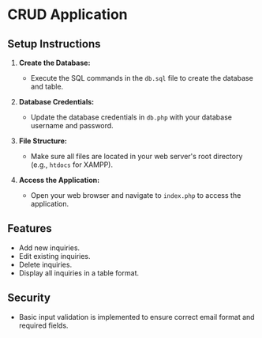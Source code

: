 # CRUD Application

## Setup Instructions

1. **Create the Database:**
   - Execute the SQL commands in the `db.sql` file to create the database and table.

2. **Database Credentials:**
   - Update the database credentials in `db.php` with your database username and password.

3. **File Structure:**
   - Make sure all files are located in your web server's root directory (e.g., `htdocs` for XAMPP).

4. **Access the Application:**
   - Open your web browser and navigate to `index.php` to access the application.

## Features
- Add new inquiries.
- Edit existing inquiries.
- Delete inquiries.
- Display all inquiries in a table format.

## Security
- Basic input validation is implemented to ensure correct email format and required fields.